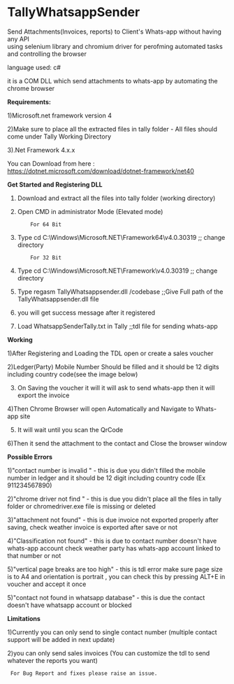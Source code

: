 # TallyWhatsappSender
Send Attachments(Invoices, reports) to Client's Whats-app  without having any API  
using selenium library and chromium driver for perofming automated tasks and controlling the browser

language used: c#


it is a COM DLL which send attachments to whats-app by automating the chrome browser

**Requirements:**

1)Microsoft.net framework version 4 

2)Make sure to place all the extracted files in tally folder - All files should come under Tally Working Directory

3).Net Framework 4.x.x

  You can Download from here : https://dotnet.microsoft.com/download/dotnet-framework/net40
  
  

**Get Started and Registering DLL**

1) Download and extract all the files into tally folder (working directory)

2) Open CMD in administrator Mode (Elevated mode)

           For 64 Bit
3) Type cd C:\Windows\Microsoft.NET\Framework64\v4.0.30319 ;; change directory

           For 32 Bit
3) Type cd C:\Windows\Microsoft.NET\Framework\v4.0.30319 ;; change directory


4) Type regasm TallyWhatsappsender.dll /codebase ;;Give Full path of the TallyWhatsappsender.dll file

5) you will get success message after it registered

6) Load WhatsappSenderTally.txt in Tally ;;tdl file for sending whats-app


**Working**

1)After Registering and Loading the TDL open or create a sales voucher

2)Ledger(Party) Mobile Number Should be filled and it should be 12 digits including country code(see the image below)

3) On Saving the voucher it will it will ask to send whats-app then it will export the invoice

4)Then Chrome Browser will open Automatically and Navigate to Whats-app site

5) It will wait until you scan the QrCode

6)Then it send the attachment to the contact and Close the browser window

**Possible Errors**

1)"contact number is invalid " - this is due you didn't filled the mobile number in ledger and it should be 12 digit including country      code (Ex 911234567890)

2)"chrome driver not find " - this is due you didn't place all the files in tally folder or chromedriver.exe file is missing or deleted

3)"attachment not found" - this is due invoice not exported properly after saving, check weather invoice is exported after save or not

4)"Classification not found" - this is due to contact number doesn't have whats-app account check weather party has whats-app account linked to that number or not 

5)"vertical page breaks are too high" - this is tdl error make sure page size is to A4 and orientation is portrait , you can check this by pressing ALT+E in voucher and accept it once

5)"contact not found in whatsapp database" - this is due the contact doesn't have whatsapp account or blocked

**Limitations**

1)Currently you can only send to single contact number (multiple contact support will be added in next update)

2)you can only send sales invoices (You can customize the tdl to send whatever the reports you want)


     For Bug Report and fixes please raise an issue.

